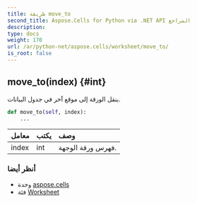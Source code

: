 ```yaml
---
title: طريقة move_to
second_title: Aspose.Cells for Python via .NET API المراجع
description:
type: docs
weight: 170
url: /ar/python-net/aspose.cells/worksheet/move_to/
is_root: false
---
```

##  move_to(index) {#int}
ينقل الورقة إلى موقع آخر في جدول البيانات.



```python
def move_to(self, index):
    ...
```


| معامل| يكتب| وصف|
| :- | :- | :- |
| index | int | فهرس ورقة الوجهة.|



###  أنظر أيضا
* وحدة [aspose.cells](../../)
* فئة [Worksheet](/cells/ar/python-net/aspose.cells/worksheet)

